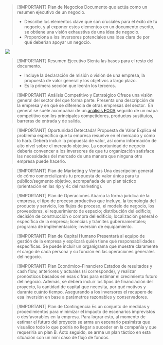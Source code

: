 
> [!IMPORTANT] Plan de Negocios
> Documento que actúa como un resumen ejecutivo de un negocio. 
> - Describe los elementos clave que son cruciales para el éxito de tu negocio, y al exponer estos elementos en un documento escrito, se obtiene una visión exhaustiva de una idea de negocio.
> - Proporciona a los inversores potenciales una idea clara de por qué deberían apoyar un negocio.

![](Empresa%20de%20Base%20Tecnológica%20II/img%20ebt2/Pasted%20image%2020241004171325.png)



> [!IMPORTANT] Resumen Ejecutivo
> Sienta las bases para el resto del documento. 
> - Incluye la declaración de misión o visión de una empresa, la propuesta de valor general y los objetivos a largo plazo.
> - Es la primera sección que leerán los terceros.


> [!IMPORTANT] Análisis Competitivo y Estratégico
> Ofrece una visión general del sector del que forma parte. Presenta una descripción de la empresa y en qué se diferencia de otras empresas del sector. 
> En general se suele acompañar de un [análisis FODA](Empresa%20de%20Base%20Tecnológica%20II/01-Economía/04-Matriz%20FODA.md) seguido de un mapa competitivo con los principales competidores, productos sustitutos, barreras de entrada y de salida.


> [!IMPORTANT] Oportunidad Detectada/ Propuesta de Valor
> Explica el problema específico que tu empresa resuelve en el mercado y cómo lo hará. Deberá incluir la propuesta de valor, así como información de alto nivel sobre el mercado objetivo.
> La oportunidad de negocio debería convencer a los inversores de que tu organización satisface las necesidades del mercado de una manera que ninguna otra empresa puede hacerlo.


> [!IMPORTANT] Plan de Marketing y Ventas
> Una descripción general de cómo comercializarás tu propuesta de valor única para tu público/segmento objetivo, acompañada de un plan táctico (orientación en las 4p y 4c del marketing).


> [!IMPORTANT] Plan de Operaciones
> Abarca la forma jurídica de la empresa, el tipo de proceso productivo que incluye, la tecnología del producto y servicio, los flujos de proceso, el modelo de negocio, los proveedores, el requerimiento de espacio; distribución del edificio; decisión de construcción o compra del edificio; localización general o específica de la empresa; licencias y trámites gubernamentales; programa de implementación; inversión de equipamiento.


> [!IMPORTANT] Plan de Capital Humano
> Presentará al equipo de gestión de la empresa y explicará quién tiene qué responsabilidades específicas. Se puede incluir un organigrama que muestre claramente el cargo de cada persona y su función en las operaciones generales del negocio.


> [!IMPORTANT] Plan Económico-Financiero
> Estados de resultados y cash flow, anteriores y actuales (si corresponde), y realizar pronósticos basados en esas cifras para estimar el crecimiento futuro del negocio.
> Además, se deberá incluir los tipos de financiación del proyecto, la cantidad de capital que necesita, por qué motivos y durante cuánto tiempo. Asegurando a los inversores el recupero de esa inversión en base a parámetros razonables y conservadores.


> [!IMPORTANT] Plan de Contingencia
> Es un conjunto de medidas y procedimientos para minimizar el impacto de escenarios imprevistos o desfavorables en la empresa.
> Para lograr esto, al momento de estimar el futuro del proyecto se arma un escenario pesimista que visualice todo lo que podría no llegar a suceder en la compañía y que requeriría un plan B.
> Acto seguido, se arma un plan táctico en esta situación con un mini caso de flujo de fondos.
